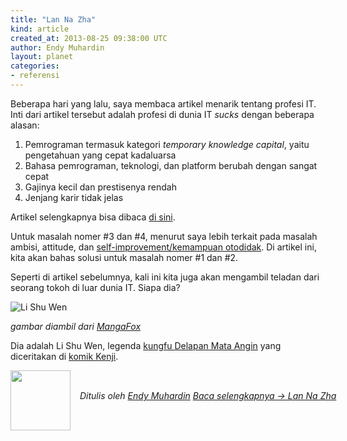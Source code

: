 ```yaml
---
title: "Lan Na Zha"
kind: article
created_at: 2013-08-25 09:38:00 UTC
author: Endy Muhardin
layout: planet
categories:
- referensi
---
```

<p>Beberapa hari yang lalu, saya membaca artikel menarik tentang profesi IT.
Inti dari artikel tersebut adalah profesi di dunia IT <em>sucks</em> dengan beberapa alasan:</p>

<ol>
<li>Pemrograman termasuk kategori <em>temporary knowledge capital</em>, yaitu pengetahuan yang cepat kadaluarsa</li>
<li>Bahasa pemrograman, teknologi, dan platform berubah dengan sangat cepat</li>
<li>Gajinya kecil dan prestisenya rendah</li>
<li>Jenjang karir tidak jelas</li>
</ol>


<p>Artikel selengkapnya bisa dibaca <a href="http://www.halfsigma.com/2007/03/why_a_career_in.html">di sini</a>.</p>

<p>Untuk masalah nomer #3 dan #4, menurut saya lebih terkait pada masalah ambisi, attitude, dan <a href="http://software.endy.muhardin.com/life/otodidak/">self-improvement/kemampuan otodidak</a>. Di artikel ini, kita akan bahas solusi untuk masalah nomer #1 dan #2.</p>

<p>Seperti di artikel sebelumnya, kali ini kita juga akan mengambil teladan dari seorang tokoh di luar dunia IT. Siapa dia?</p>

<p><img src="http://software.endy.muhardin.com/images/uploads/2013/08/lan-na-zha/li-shu-wen.jpg" title="Li Shu Wen" ></p>

<p><em>gambar diambil dari <a href="http://mangafox.me/manga/kenji/v21/c003/3.html">MangaFox</a></em></p>

<p>Dia adalah Li Shu Wen, legenda <a href="http://en.wikipedia.org/wiki/B%C4%81j%C3%ADqu%C3%A1n">kungfu Delapan Mata Angin</a> yang diceritakan di <a href="http://mangafox.me/manga/kenji/">komik Kenji</a>.</p>


<div class="author">
  <img src="http://www.gravatar.com/avatar/31694bbf42349c6b6adfe893bb1e19d8.png" style="width: 96px; height: 96;">
  <span style="position: absolute; padding: 32px 15px;">
    <i>Ditulis oleh <a href="http://about.me/endy.muhardin">Endy Muhardin</a> 
    <a class="more-link" href="http://software.endy.muhardin.com/life/lan-na-zha/">Baca selengkapnya &rarr; Lan Na Zha</a></i>
  </span>
</div>
